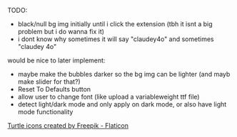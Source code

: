 TODO:
- black/null bg img initially until i click the extension (tbh it isnt a big problem but i do wanna fix it)
- i dont know why sometimes it will say "claudey4o" and sometimes "claudey 4o"

would be nice to later implement:
- maybe make the bubbles darker so the bg img can be lighter (and mayb make slider for that?)
- Reset To Defaults button
- allow user to change font (like upload a variableweight ttf file)
- detect light/dark mode and only apply on dark mode, or also have light mode functionality

<a href="https://www.flaticon.com/free-icons/turtle" title="turtle icons">Turtle icons created by Freepik - Flaticon</a>